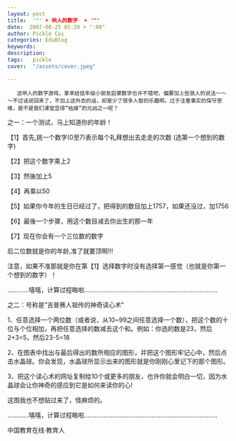 ```yaml
---
layout: post  
title:  '"' + 哄人的数字  + '"'
date:  2007-08-25 01:20 + ":00" 
author: Pickle Cai  
categories: EduBlog  
keywords: 
description:   
tags:	pickle   
cover:  "/assets/cover.jpeg"  

---  
```

    
       这哄人的数字游戏，拿来给低年级小朋友启蒙数学也许不错吧，偏要加上些骇人的说法～～～不过话说回来了，不加上这外衣的话，却是少了很多人智的乐趣啊。过于注重事实的保守思维，是不是我们课堂显得“枯燥”的元凶之一呢？













之一：一个测试，马上知道你的年龄！

【1】首先,挑一个数字(0至7)表示每个礼拜想出去走走的次数 (选第一个想到的数字) 



【2】把这个数字乘上2 



【3】然後加上5 



【4】再乘以50 



【5】如果你今年的生日已经过了，把得到的数目加上1757，如果还没过，加1756 



【6】最後一个步骤，用这个数目减去你出生的那一年 



【7】现在你会有一个三位数的数字 



后二位数就是你的年龄,准了就要顶啊!!! 



注意，如果不准那就是你在第【1】选择数字时没有选择第一感觉（也就是你第一个想到的数字）！

…………嘻嘻，计算过程略啦…………………………………………………………………



之二：号称是“吉普赛人祖传的神奇读心术”















  1、任意选择一个两位数（或者说，从10~99之间任意选择一个数），把这个数的十位与个位相加，再把任意选择的数减去这个和。例如：你选的数是23，然后2+3=5，然后23-5=18













  2、在图表中找出与最后得出的数所相应的图形，并把这个图形牢记心中，然后点击水晶球。你会发现，水晶球所显示出来的图形就是你刚刚心里记下的那个图形。

 













  3、把这个读心术的网址复制给10个或更多的朋友，也许你就会明白一切，因为水晶球会让你神奇的感应到它是如何来读你的心!



这图我也不想贴过来了，怪麻烦的。



…………嘻嘻，计算过程略啦…………………………………………………………………



		    
 中国教育在线·教育人

